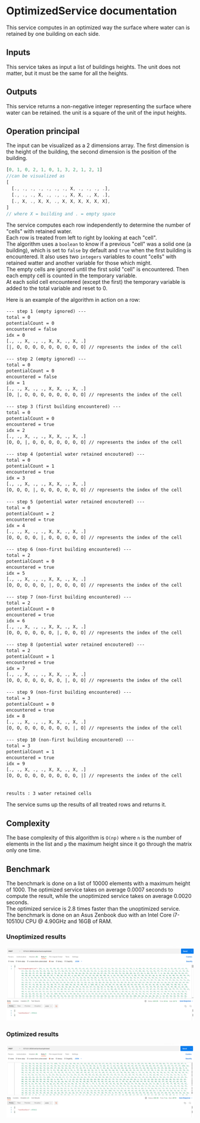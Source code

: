 # OptimizedService documentation

This service computes in an optimized way the surface where water can is retained by one building on each side.

## Inputs

This service takes as input a list of buildings heights. The unit does not matter, but it must be the same for all the heights.

## Outputs

This service returns a non-negative integer representing the surface where water can be retained. the unit is a square of the unit of the input heights.


## Operation principal

The input can be visualized as a 2 dimensions array. The first dimension is the height of the building, the second dimension is the position of the building.  
```javascript
[0, 1, 0, 2, 1, 0, 1, 3, 2, 1, 2, 1]
//can be visualized as
[
  [., ., ., ., ., ., ., X, ., ., ., .],
  [., ., ., X, ., ., ., X, X, ., X, .],
  [., X, ., X, X, ., X, X, X, X, X, X],
]
// where X = building and . = empty space
```
The service computes each row independently to determine the number of "cells" with retained water.  
Each row is treated from left to right by looking at each "cell".  
The algorithm uses a `boolean` to know if a previous "cell" was a solid one (a building), which is set to `false` by default and `true` when the first building is encountered.
It also uses two `integers` variables to count "cells" with retained watter and another variable for those which might.   
The empty cells are ignored until the first solid "cell" is encountered. Then each empty cell is counted in the temporary variable.  
At each solid cell encountered (except the first) the temporary variable is added to the total variable and reset to 0.

Here is an example of the algorithm in action on a row:
```text
--- step 1 (empty ignored) ---
total = 0
potentialCount = 0
encountered = false
idx = 0
[., ., X, ., ., X, X, ., X, .]
[|, O, O, O, O, O, O, O, O, O] // represents the index of the cell
        
--- step 2 (empty ignored) ---
total = 0
potentialCount = 0
encountered = false
idx = 1
[., ., X, ., ., X, X, ., X, .]
[O, |, O, O, O, O, O, O, O, O] // represents the index of the cell

--- step 3 (first building encountered) ---
total = 0
potentialCount = 0
encountered = true
idx = 2
[., ., X, ., ., X, X, ., X, .]
[O, O, |, O, O, O, O, O, O, O] // represents the index of the cell

--- step 4 (potential water retained encoutered) ---
total = 0
potentialCount = 1
encountered = true
idx = 3
[., ., X, ., ., X, X, ., X, .]
[O, O, O, |, O, O, O, O, O, O] // represents the index of the cell

--- step 5 (potential water retained encoutered) ---
total = 0
potentialCount = 2
encountered = true
idx = 4
[., ., X, ., ., X, X, ., X, .]
[O, O, O, O, |, O, O, O, O, O] // represents the index of the cell

--- step 6 (non-first building encountered) ---
total = 2
potentialCount = 0
encountered = true
idx = 5
[., ., X, ., ., X, X, ., X, .]
[O, O, O, O, O, |, O, O, O, O] // represents the index of the cell

--- step 7 (non-first building encountered) ---
total = 2
potentialCount = 0
encountered = true
idx = 6
[., ., X, ., ., X, X, ., X, .]
[O, O, O, O, O, O, |, O, O, O] // represents the index of the cell

--- step 8 (potential water retained encoutered) ---
total = 2
potentialCount = 1
encountered = true
idx = 7
[., ., X, ., ., X, X, ., X, .]
[O, O, O, O, O, O, O, |, O, O] // represents the index of the cell

--- step 9 (non-first building encountered) ---
total = 3
potentialCount = 0
encountered = true
idx = 8
[., ., X, ., ., X, X, ., X, .]
[O, O, O, O, O, O, O, O, |, O] // represents the index of the cell

--- step 10 (non-first building encountered) ---
total = 3
potentialCount = 1
encountered = true
idx = 9
[., ., X, ., ., X, X, ., X, .]
[O, O, O, O, O, O, O, O, O, |] // represents the index of the cell


results : 3 water retained cells
```

The service sums up the results of all treated rows and returns it.


## Complexity

The base complexity of this algorithm is `O(np)` where `n` is the number of elements in the list and `p` the maximum height since it go through the matrix only one time.

## Benchmark
The benchmark is done on a list of 10000 elements with a maximum height of 1000. The optimized service takes  on average 0.0007 seconds to compute the result, while the unoptimized service takes on average 0.0020 seconds.   
The optimized service is 2.8 times faster than the unoptimized service.  
The benchmark is done on an Asus Zenbook duo with an Intel Core i7-10510U CPU @ 4.90GHz and 16GB of RAM.

### Unoptimized results 
![benchamrkUnoptmized](unoptimizedBenchmark.png)
### Optimized results
![benchamrkOptmized](optimizedBenchmark.png)